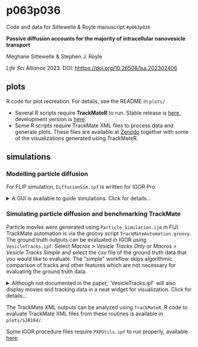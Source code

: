 # p063p036

Code and data for Sittewelle & Royle manuscript `#p063p036`

**Passive diffusion accounts for the majority of intracellular nanovesicle transport**

Méghane Sittewelle & Stephen J. Royle

*Life Sci Alliance* 2023. DOI: [hhttps://doi.org/10.26508/lsa.202302406](https://doi.org/10.26508/lsa.202302406)

## plots

R code for plot recreation.
For details, see the README in `plots/`

- Several R scripts require **TrackMateR** to run.
Stable release is [here](https://doi.org/10.5281/zenodo.7042948), development version is [here](https://github.com/quantixed/TrackMateR).
- Some R scripts require TrackMate XML files to process data and generate plots.
These files are available at [Zenodo](https://doi.org/10.5281/zenodo.7905013) together with some of the visualizations generated using TrackMateR.


## simulations

### Modelling particle diffusion

For FLIP simulation, `DiffusionSim.ipf` is written for IGOR Pro.

<details>
	<summary>A GUI is available to guide simulations. Click for details...</summary>
	
<img src="img/VesiclePanel.png" width="300">

- Most variables are self-explanatory, please note the units.
- *FLIP mode* selects between a circle (used in the paper), square or a ring.
- *Random start location* when checked will start vesicles at random locations throughout the cell. When unchecked, vesicles will start at the cell centre.
- Specify bleach location for circle, square and ring. FlipRingR stipulates the radius of the ring (intended to be used without Random start location checked) so that vesicles diffuse away from the origin before entering the ring. For square specify the left-top (LT) and right-bottom (RB) XY locations relative to the cell centre `(0,0)`. For circle, an offset can be specified as well as a radius.
- *Simulate* will show the movement of vesicles without FLIP
- *FLIP* will do a single FLIP simulation
- *FLIP Rep* will do repeated FLIP simulations
- *Visualise* if checked will show the tracks when FLIP Rep is clicked.

The bottom part of the panel allows the simulations to be automated by taking a variable number of steps from a start and stop point for FLIP circle radius and for the diffusion coefficient (as described in the paper. Click *Automate* to start after setting all parameters.


</details>

### Simulating particle diffusion and benchmarking TrackMate

Particle movies were generated using `Particle_Simulation.ijm` in FIJI.
TrackMate automation is via the groovy script `TrackMateAutomation.groovy`.
The ground truth outputs can be evaluated in IGOR using `VesicleTracks.ipf`.
Select *Macros > Vesicle Tracks Only* or *Macros > Vesicle Tracks Simple* and select the csv file of the ground truth data that you would like to evaluate.
The "simple" workflow skips algorithmic comparison of tracks and other features which are not necessary for evaluating the ground truth data.

<details>
	<summary>Although not documented in the paper, `VesicleTracks.ipf` will also display movies and tracking data in a neat widget for visualization. Click for details...</summary>
	
<img src="img/VesicleTracks.png" width="400">

To use this, select *Macros > Vesicle Tracks...* As an input it requires a csv file of tracks and an image.
This is compatible with the outputs from `Particle_Simulation.ijm` but the display will show all particles in the volume.

<img src="img/VesicleTracks.gif" width="302">

The default view shows all particles. Click "show selected" to see the top most directed tracks according to the program. 

</details>

The TrackMate XML outputs can be analyzed using `TrackMateR`.
R code to evaluate TrackMate XML files from these routines is available in `plots/SJR194/`.

Some IGOR procedure files require `PXPUtils.ipf` to run properly, available [here](https://github.com/quantixed/PXPUtils).